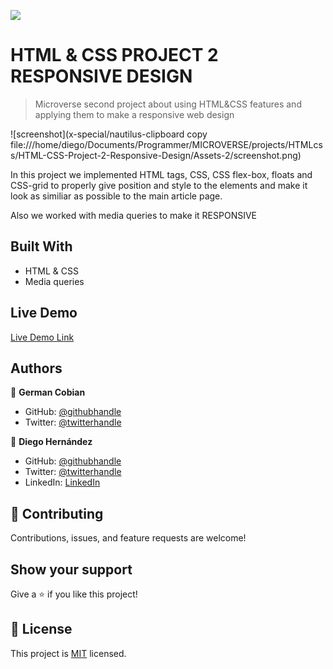 ![](https://img.shields.io/badge/Microverse-blueviolet)

# HTML & CSS PROJECT 2 RESPONSIVE DESIGN

> Microverse second project about using HTML&CSS features and applying them to make a responsive web design

![screenshot](x-special/nautilus-clipboard
copy
file:///home/diego/Documents/Programmer/MICROVERSE/projects/HTMLcss/HTML-CSS-Project-2-Responsive-Design/Assets-2/screenshot.png)

In this project we implemented HTML tags, CSS, CSS flex-box, floats and CSS-grid to properly give position
and style to the elements and make it look as similiar as possible to the main article page.

Also we worked with media queries to make it RESPONSIVE

## Built With

- HTML & CSS
- Media queries

## Live Demo

[Live Demo Link](https://diegodsha.github.io/HTML-CSS-Project-2-Responsive-Design/)

## Authors

👤 **German Cobian**

- GitHub: [@githubhandle](https://github.com/German-Cobian)
- Twitter: [@twitterhandle](https://twitter.com/GermanCobian3)

👤 **Diego Hernández**

- GitHub: [@githubhandle](https://github.com/Diegodsha)
- Twitter: [@twitterhandle](https://twitter.com/diegohdezchimo)
- LinkedIn: [LinkedIn](https://www.linkedin.com/in/diegoshdezaguilar/)

## 🤝 Contributing

Contributions, issues, and feature requests are welcome!

## Show your support

Give a ⭐️ if you like this project!

## 📝 License

This project is [MIT](https://es.wikipedia.org/wiki/Licencia_MIT) licensed.
